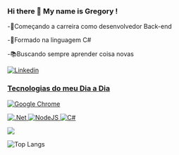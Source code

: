 ### Hi there 👋 My name is Gregory !
-🚀Começando a carreira como desenvolvedor Back-end

-📝Formado na linguagem C#

-📚Buscando sempre aprender coisa novas


<a href="https://www.linkedin.com/in/gregory-cozer-11b270186/">

<img alt="Linkedin" src="https://img.shields.io/badge/linkedin-0077B5?logo=linkedin&logoColor=white&style=for-the-badge"/>



### Tecnologias do meu Dia a Dia 
![Google Chrome](https://img.shields.io/badge/Google%20Chrome-4285F4?style=for-the-badge&logo=GoogleChrome&logoColor=white)

![.Net](https://img.shields.io/badge/.NET-5C2D91?style=for-the-badge&logo=.net&logoColor=white)
![NodeJS](https://img.shields.io/badge/node.js-6DA55F?style=for-the-badge&logo=node.js&logoColor=white)
![C#](https://img.shields.io/badge/c%23-%23239120.svg?style=for-the-badge&logo=c-sharp&logoColor=white)

 <a href = "https://mailto:cozergregory@gmail.com"><img src="https://img.shields.io/badge/-Gmail-%23333?style=for-the-badge&logo=gmail&logoColor=white" target="_black"></a>

![Top Langs](https://github-readme-stats.vercel.app/api/top-langs/?username=gregcozer&layout=compact&theme=tokyonight&count)
